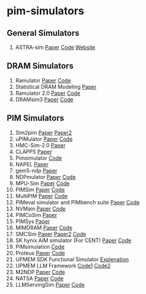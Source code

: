 # pim-simulators
## General Simulators
1. ASTRA-sim [Paper](https://arxiv.org/pdf/2303.14006) [Code](https://github.com/astra-sim/astra-sim) [Website](https://astra-sim.github.io/)
## DRAM Simulators
1. Ramulator [Paper](https://people.inf.ethz.ch/omutlu/pub/ramulator_dram_simulator-ieee-cal15.pdf) [Code](https://github.com/CMU-SAFARI/ramulator)
2. Statistical DRAM Modeling [Paper](https://dl.acm.org/doi/pdf/10.1145/3357526.3357576)
3. Ramulator 2.0 [Paper](https://arxiv.org/pdf/2308.11030) [Code](https://github.com/CMU-SAFARI/ramulator2)
4. DRAMsim3 [Paper](https://ieeexplore.ieee.org/document/8999595) [Code](https://github.com/umd-memsys/DRAMsim3)
## PIM Simulators
1. Sim2pim [Paper](https://web.inf.ufpr.br/mazalves/wp-content/uploads/sites/13/2022/06/JSA2022.pdf) [Paper2](https://past.date-conference.com/proceedings-archive/2021/pdf/1725.pdf)
2. uPIMulator [Paper](https://arxiv.org/pdf/2308.00846) [Code](https://github.com/VIA-Research/uPIMulator)
3. HMC-Sim-2.0 [Paper](https://ieeexplore.ieee.org/document/7529923)
4. CLAPPS [Paper](https://web.inf.ufpr.br/mazalves/wp-content/uploads/sites/13/2019/10/samos2017.pdf) 
5. Pimsimulator [Code](https://github.com/SAITPublic/PIMSimulator)
6. NAPEL [Paper](https://people.inf.ethz.ch/omutlu/pub/NAPEL-near-memory-computing-performance-prediction-via-ML_dac19.pdf) 
7. gem5-ndp [Paper](https://hpcas.inesc-id.pt/~handle/papers/Conf_SBAC-PAD_2022.pdf) 
8. NDPmulator [Paper](https://hpcas.inesc-id.pt/~unify/papers/journal_access24a.pdf) [Code](https://github.com/hpc-ulisboa/NDPmulator)
9. MPU-Sim [Paper](https://jyhuang91.github.io/papers/cal2021-mpusim.pdf) [Code](https://github.com/GD06/mpu-sim_distribution)
10. PIMSim [Paper](https://ieeexplore.ieee.org/document/8567968) [Code](https://github.com/vineodd/PIMSim)
11. MultiPIM [Paper](https://www.sihangliu.com/docs/MultiPIM_CAL.pdf) [Code](https://github.com/Systems-ShiftLab/MultiPIM)
12. PIMeval simulator and PIMbench suite [Paper](https://www.cs.virginia.edu/venkat/papers/iiswc2024.pdf) [Code](https://github.com/UVA-LavaLab/PIMeval-PIMbench)
13. NVMain [Paper](https://ieeexplore.ieee.org/document/6296505) [Code](https://github.com/SEAL-UCSB/NVmain)
14. PIMCoSim [Paper](https://www.mdpi.com/2079-9292/13/23/4795)
15. PIMSys [Paper](https://dl.acm.org/doi/full/10.1145/3695794.3695797)
16. MIMDRAM [Paper](https://arxiv.org/pdf/2402.19080) [Code](https://github.com/CMU-SAFARI/MIMDRAM)
17. SMCSim [Paper](https://kluedo.ub.rptu.de/frontdoor/deliver/index/docId/4324/file/_FINAL_W07.11.4.pdf) [Paper2](https://cs.brown.edu/people/acrotty/pubs/3490148.3538591.pdf) [Code](https://github.com/salilkapur/SMCSim)
18. SK hynix AiM simulator (For CENT) [Paper](https://arxiv.org/pdf/2502.07578) [Code](https://github.com/arkhadem/aim_simulator)
19. PiMsimulation [Code](https://github.com/RohSiHyun/PiMsimulation)
20. Proteus [Paper](https://hpcrl.github.io/ICS2025-webpage/program/Proceedings_ICS25/ics25-60.pdf) [Code](https://github.com/CMU-SAFARI/Proteus)
21. UPMEM SDK Functional Simulator [Explenation](https://events.safari.ethz.ch/heart24-memorycentric-tutorial/lib/exe/fetch.php?media=heart_2024_pim_tutorial_handout.pdf)
22. UPMEM LLM Framework [Code1](https://github.com/upmem/dpu_demo) [Code2](https://github.com/upmem/upmem_llm_framework)
23. M2NDP [Paper](https://arxiv.org/pdf/2404.19381) [Code](https://github.com/PSAL-POSTECH/M2NDP-public)
24. NATSA [Paper](https://people.inf.ethz.ch/omutlu/pub/NATSA_time-series-analysis-near-data_iccd20.pdf) [Code](https://github.com/CMU-SAFARI/NATSA)
25. LLMServingSim [Paper](https://arxiv.org/pdf/2408.05499) [Code](https://github.com/casys-kaist/llmservingsim)
    
